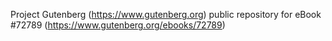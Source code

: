 Project Gutenberg (https://www.gutenberg.org) public repository
for eBook #72789 (https://www.gutenberg.org/ebooks/72789)
